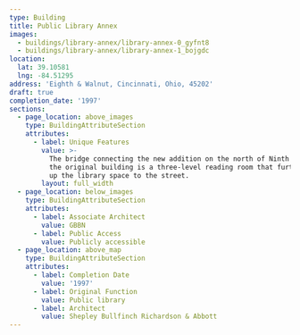 ```yaml
---
type: Building
title: Public Library Annex
images:
  - buildings/library-annex/library-annex-0_gyfnt8
  - buildings/library-annex/library-annex-1_bojgdc
location:
  lat: 39.10581
  lng: -84.51295
address: 'Eighth & Walnut, Cincinnati, Ohio, 45202'
draft: true
completion_date: '1997'
sections:
  - page_location: above_images
    type: BuildingAttributeSection
    attributes:
      - label: Unique Features
        value: >-
          The bridge connecting the new addition on the north of Ninth Street to
          the original building is a three-level reading room that further opens
          up the library space to the street.
        layout: full_width
  - page_location: below_images
    type: BuildingAttributeSection
    attributes:
      - label: Associate Architect
        value: GBBN
      - label: Public Access
        value: Publicly accessible
  - page_location: above_map
    type: BuildingAttributeSection
    attributes:
      - label: Completion Date
        value: '1997'
      - label: Original Function
        value: Public library
      - label: Architect
        value: Shepley Bullfinch Richardson & Abbott
---
```

